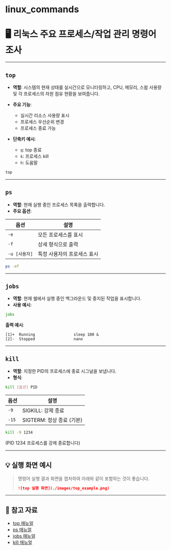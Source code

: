 # linux_commands

# 🖥 리눅스 주요 프로세스/작업 관리 명령어 조사

---

## `top`

* **역할**: 시스템의 현재 상태를 실시간으로 모니터링하고, CPU, 메모리, 스왑 사용량 및 각 프로세스의 자원 점유 현황을 보여줍니다.
* **주요 기능**:

  * 실시간 리소스 사용량 표시
  * 프로세스 우선순위 변경
  * 프로세스 종료 가능
* **단축키 예시**:

  * `q`: top 종료
  * `k`: 프로세스 kill
  * `h`: 도움말

```bash
top
```

---

## `ps`

* **역할**: 현재 실행 중인 프로세스 목록을 출력합니다.
* **주요 옵션**:

| 옵션         | 설명              |
| ---------- | --------------- |
| `-e`       | 모든 프로세스를 표시     |
| `-f`       | 상세 형식으로 출력      |
| `-u [사용자]` | 특정 사용자의 프로세스 표시 |

```bash
ps -ef
```

---

## `jobs`

* **역할**: 현재 쉘에서 실행 중인 백그라운드 및 중지된 작업을 표시합니다.
* **사용 예시**:

```bash
jobs
```

**출력 예시**:

```
[1]+  Running                 sleep 100 &
[2]-  Stopped                 nano
```

---

## `kill`

* **역할**: 지정한 PID의 프로세스에 종료 시그널을 보냅니다.
* **형식**:

```bash
kill [옵션] PID
```

| 옵션    | 설명                  |
| ----- | ------------------- |
| `-9`  | SIGKILL: 강제 종료      |
| `-15` | SIGTERM: 정상 종료 (기본) |

```bash
kill -9 1234
```

(PID 1234 프로세스를 강제 종료합니다)

---

## 💡 실행 화면 예시

> 명령어 실행 결과 화면을 캡처하여 아래와 같이 포함하는 것이 좋습니다.
>
> ```markdown
> ![top 실행 화면](./images/top_example.png)
> ```

---

## 📌 참고 자료

* [top 매뉴얼](https://linux.die.net/man/1/top)
* [ps 매뉴얼](https://linux.die.net/man/1/ps)
* [jobs 매뉴얼](https://linux.die.net/man/1/jobs)
* [kill 매뉴얼](https://linux.die.net/man/1/kill)
